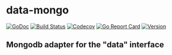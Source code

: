 # data-mongo

[![GoDoc](https://img.shields.io/badge/go-documentation-blue.svg?style=flat-square)](http://pkg.go.dev/github.com/benpate/data-mongo)
[![Build Status](https://img.shields.io/github/workflow/status/benpate/data-mongo/Go/master)](https://github.com/benpate/data-mongo/actions/workflows/go.yml)
[![Codecov](https://img.shields.io/codecov/c/github/benpate/data-mongo.svg?style=flat-square)](https://codecov.io/gh/benpate/data-mongo)
[![Go Report Card](https://goreportcard.com/badge/github.com/benpate/data-mongo?style=flat-square)](https://goreportcard.com/report/github.com/benpate/data-mongo)
[![Version](https://img.shields.io/github/v/release/benpate/data-mongo?include_prereleases&style=flat-square&color=brightgreen)](https://github.com/benpate/data-mongo/releases)

## Mongodb adapter for the "data" interface
